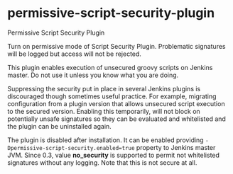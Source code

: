 # permissive-script-security-plugin
Permissive Script Security Plugin

Turn on permissive mode of Script Security Plugin. Problematic
signatures will be logged but access will not be rejected.

This plugin enables execution of unsecured groovy scripts on Jenkins
master. Do not use it unless you know what you are doing.

Suppressing the security put in place in several Jenkins plugins is
discouraged though sometimes useful practice. For example, migrating
configuration from a plugin version that allows unsecured script
execution to the secured version. Enabling this temporarily, will not
block on potentially unsafe signatures so they can be evaluated and
whitelisted and the plugin can be uninstalled again.

The plugin is disabled after installation. It can be enabled providing
`-Dpermissive-script-security.enabled=true` property to Jenkins master
JVM. Since 0.3, value **no\_security** is supported to permit not
whitelisted signatures without any logging. Note that this is not secure
at all.
